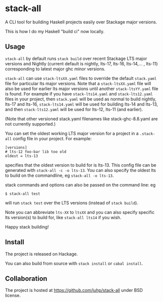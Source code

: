 # stack-all

A CLI tool for building Haskell projects easily over Stackage major versions.

This is how I do my Haskell "build ci" now locally.

## Usage

`stack-all` by default runs `stack build` over
recent Stackage LTS major versions and Nightly
(current default is nightly, lts-17, lts-16, lts-14,... , lts-11)
corresponding to latest major ghc minor versions.

`stack-all` can use `stack-ltsXX.yaml` files to override the default `stack.yaml`
file for particular lts major versions. Note that a `stack-ltsXX.yaml` file
will also be used for earlier lts major versions until
another `stack-ltsYY.yaml` file is found.
For example if you have `stack-lts14.yaml` and `stack-lts12.yaml` files in your
project, then `stack.yaml` will be used as normal to build nightly, lts-17 and lts-16, `stack-lts14.yaml` will be used for building lts-14 and lts-13,
and then `stack-lts12.yaml` will be used for lts-12, lts-11 (and earlier).

(Note that other versioned stack.yaml filenames like stack-ghc-8.8.yaml
are not currently supported.)

You can set the oldest working LTS major version for a project in
a `.stack-all` config file in your project. For example:
```
[versions]
# lts-12 foo-bar lib too old
oldest = lts-13
```
specifies that the oldest version to build for is lts-13.
This config file can be generated with `stack-all -c -o lts-13`.
You can also specify the oldest lts to build on the commandline,
eg `stack-all -o lts-13`.

stack commands and options can also be passed on the command line: eg
```
$ stack-all test
```
will run `stack test` over the LTS versions (instead of `stack build`).

Note you can abbreviate `lts-XX` to `ltsXX` and you can also specify specific lts version(s) to build for, like `stack-all lts14` if you wish.

Happy stack building!

## Install
The project is released on Hackage.

You can also build from source with `stack install` or `cabal install`.

## Collaboration
The project is hosted at https://github.com/juhp/stack-all under BSD license.
